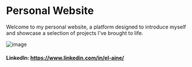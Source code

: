 # Personal Website
Welcome to my personal website, a platform designed to introduce myself and showcase a selection of projects I've brought to life.

![image](https://github.com/elaine-lai/elainelai/assets/90720708/ba67b991-aaf2-4834-9e79-1c00fd0f4c9a)
 #### LinkedIn: https://www.linkedin.com/in/el-aine/ 
